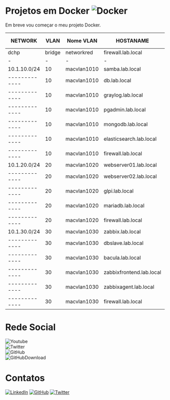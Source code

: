Projetos em Docker ![Docker](https://img.shields.io/github/stars/kelseysantos/docker?style=flat-square)
==================

Em breve vou começar o meu projeto Docker.

| NETWORK       | VLAN    | Nome VLAN   | HOSTANAME                 | Endereço de IP  |
| - | - | - | - | - |
| dchp          | bridge  | networkred  | firewall.lab.local        | `dhcp`          |
| - | - | - | - | - |
| 10.1.10.0/24  | 10      | macvlan1010 | samba.lab.local           | `10.1.10.10`    |
| ------------- | 10      | macvlan1010 | db.lab.local              | `10.1.10.11`    |
| ------------- | 10      | macvlan1010 | graylog.lab.local         | `10.1.10.12`    |
| ------------- | 10      | macvlan1010 | pgadmin.lab.local         | `10.1.10.13`    |
| ------------- | 10      | macvlan1010 | mongodb.lab.local         | `10.1.10.14`    |
| ------------- | 10      | macvlan1010 | elasticsearch.lab.local   | `10.1.10.15`    |
| ------------- | 10      | macvlan1010 | firewall.lab.local        | `10.1.10.254`   |
| 10.1.20.0/24  | 20      | macvlan1020 | webserver01.lab.local     | `10.1.20.10`    |
| ------------- | 20      | macvlan1020 | webserver02.lab.local     | `10.1.20.11`    |
| ------------- | 20      | macvlan1020 | glpi.lab.local            | `10.1.20.12`    |
| ------------- | 20      | macvlan1020 | mariadb.lab.local         | `10.1.20.13`    |
| ------------- | 20      | macvlan1020 | firewall.lab.local        | `10.1.20.254`   |
| 10.1.30.0/24  | 30      | macvlan1030 | zabbix.lab.local          | `10.1.30.10`    |
| ------------- | 30      | macvlan1030 | dbslave.lab.local         | `10.1.30.11`    |
| ------------- | 30      | macvlan1030 | bacula.lab.local          | `10.1.30.12`    |
| ------------- | 30      | macvlan1030 | zabbixfrontend.lab.local  | `10.1.30.13`    |
| ------------- | 30      | macvlan1030 | zabbixagent.lab.local     | `10.1.30.14`    |
| ------------- | 30      | macvlan1030 | firewall.lab.local        | `10.1.30.254`   |

# Rede Social

![Youtube](https://img.shields.io/youtube/channel/subscribers/UCXS1xLbEwr12d97UyIEw6_w?style=social)<br>
![Twitter](https://img.shields.io/twitter/follow/kelseysantos?style=social)<br>
![GitHub](https://img.shields.io/github/followers/kelseysantos?style=social)<br>
![GitHubDownload](https://img.shields.io/github/downloads/kelseysantos/docker/total)

# Contatos

[![LinkedIn](https://img.shields.io/badge/linkedin-%230077B5.svg?style=for-the-badge&logo=linkedin&logoColor=white)](https://www.linkedin.com/in/kelseysantos/)
[![GitHub](https://img.shields.io/badge/github-%23121011.svg?style=for-the-badge&logo=github&logoColor=white)](https://github.com/kelseysantos)
[![Twitter](https://img.shields.io/badge/<handle>-%231DA1F2.svg?style=for-the-badge&logo=Twitter&logoColor=white)](https://twitter.com/kelseysantos)
